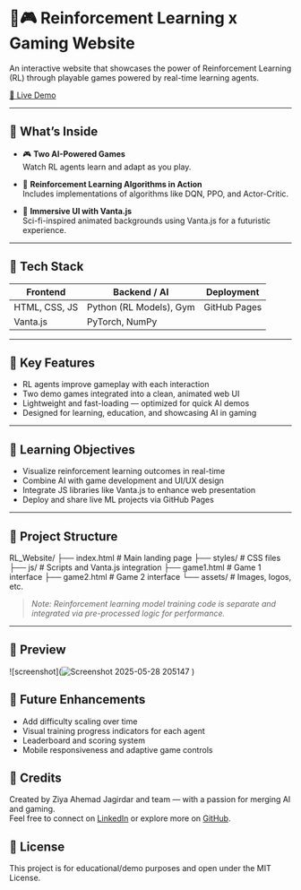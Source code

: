 # 🤖🎮 Reinforcement Learning x Gaming Website

An interactive website that showcases the power of Reinforcement Learning (RL) through playable games powered by real-time learning agents.

[🚀 Live Demo](https://zeeyawnl.github.io/RL_Website/)

---

## 📌 What’s Inside

- 🎮 **Two AI-Powered Games**  
  Watch RL agents learn and adapt as you play.

- 🧠 **Reinforcement Learning Algorithms in Action**  
  Includes implementations of algorithms like DQN, PPO, and Actor-Critic.

- 🎨 **Immersive UI with Vanta.js**  
  Sci-fi-inspired animated backgrounds using Vanta.js for a futuristic experience.

---

## 🔧 Tech Stack

| Frontend       | Backend / AI          | Deployment        |
|----------------|------------------------|--------------------|
| HTML, CSS, JS  | Python (RL Models), Gym | GitHub Pages       |
| Vanta.js       | PyTorch, NumPy         |                    |

---

## 🎯 Key Features

- RL agents improve gameplay with each interaction
- Two demo games integrated into a clean, animated web UI
- Lightweight and fast-loading — optimized for quick AI demos
- Designed for learning, education, and showcasing AI in gaming

---

## 🧠 Learning Objectives

- Visualize reinforcement learning outcomes in real-time
- Combine AI with game development and UI/UX design
- Integrate JS libraries like Vanta.js to enhance web presentation
- Deploy and share live ML projects via GitHub Pages

---

## 📁 Project Structure

RL_Website/
├── index.html # Main landing page
├── styles/ # CSS files
├── js/ # Scripts and Vanta.js integration
├── game1.html # Game 1 interface
├── game2.html # Game 2 interface
└── assets/ # Images, logos, etc.


> *Note: Reinforcement learning model training code is separate and integrated via pre-processed logic for performance.*

---

## 📸 Preview

![screenshot](![Screenshot 2025-05-28 205147](https://github.com/user-attachments/assets/a97fc840-0be4-48fd-af9c-490aaa895b5d)
)

## 🚀 Future Enhancements

- Add difficulty scaling over time
- Visual training progress indicators for each agent
- Leaderboard and scoring system
- Mobile responsiveness and adaptive game controls

## 🙌 Credits

Created by Ziya Ahemad Jagirdar and team — with a passion for merging AI and gaming.  
Feel free to connect on [LinkedIn](https://www.linkedin.com/in/ziya-jagirdar/) or explore more on [GitHub](https://github.com/zeeyawnl).

## 📄 License

This project is for educational/demo purposes and open under the MIT License.


